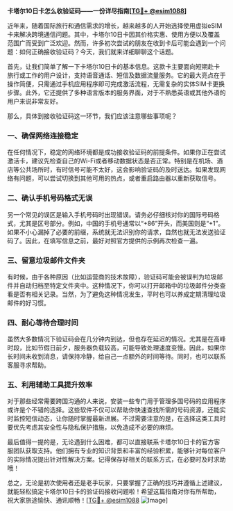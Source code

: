 **卡塔尔10日卡怎么收验证码——一份详尽指南[[TG💪+ @esim1088](https://t.me/s/esim1088)]**

近年来，随着国际旅行和通信需求的增长，越来越多的人开始选择使用虚拟eSIM卡来解决跨境通信问题。其中，卡塔尔10日卡因其价格实惠、使用方便以及覆盖范围广而受到广泛欢迎。然而，许多初次尝试的朋友在收到卡后可能会遇到一个问题：如何正确接收验证码？今天，我们就来详细聊聊这个话题。

首先，让我们简单了解一下卡塔尔10日卡的基本信息。这款卡主要面向短期赴卡旅行或工作的用户设计，支持语音通话、短信及数据流量服务。它的最大亮点在于操作简便，只需通过手机应用程序即可完成激活流程，无需复杂的实体SIM卡更换步骤。此外，它还提供了多种语言版本的服务界面，对于不熟悉英语或其他外语的用户来说非常友好。

那么，具体到接收验证码这一环节，我们应该注意哪些事项呢？

### 一、确保网络连接稳定

在任何情况下，稳定的网络环境都是成功接收验证码的前提条件。如果你正在尝试激活卡，建议先检查自己的Wi-Fi或者移动数据状态是否正常。特别是在机场、酒店等公共场所时，有时信号可能不太好，这会影响验证码的及时送达。如果发现网络有问题，可以尝试切换到其他可用的热点，或者重启路由器以重新获取信号。

### 二、确认手机号码格式无误

另一个常见的误区是输入手机号码时出现错误。请务必仔细核对你的国际号码格式，尤其是区号部分。例如，中国的手机号通常以“+86”开头，而美国则是“+1”。如果不小心漏掉了必要的前缀，系统就无法识别你的请求，自然也就无法发送验证码了。因此，在填写信息之前，最好对照官方提供的示例再次检查一遍。

### 三、留意垃圾邮件文件夹

有时候，由于各种原因（比如运营商的技术故障），验证码可能会被误判为垃圾邮件并自动归档至特定文件夹中。这种情况下，你可以打开邮箱中的垃圾邮件分类查看是否有相关记录。当然，为了避免这种情况发生，平时也可以养成定期清理垃圾邮件的好习惯。

### 四、耐心等待合理时间

虽然大多数情况下验证码会在几分钟内到达，但也存在延迟的情况。尤其是在高峰时段，比如节假日前夕，服务器负载较高，可能导致处理速度变慢。因此，如果你长时间未收到消息，请保持冷静，给自己一点额外的时间等待。同时，也可以联系客服寻求帮助。

### 五、利用辅助工具提升效率

对于那些经常需要跨国沟通的人来说，安装一些专门用于管理多国号码的应用程序或许是个不错的选择。这些软件不仅可以帮助你快速查找所需的号码资源，还能实时监控短信动态，让你随时掌握最新进展。不过需要注意的是，在选择这类工具时要优先考虑其安全性与隐私保护措施，以免造成不必要的麻烦。

最后值得一提的是，无论遇到什么困难，都可以直接联系卡塔尔10日卡的官方客服团队获取支持。他们拥有专业的知识背景和丰富的经验积累，能够针对每位客户的实际情况提出针对性解决方案。记得保存好相关的联系方式，在必要时及时求助哦！

总之，无论是初次使用者还是老手玩家，只要掌握了正确的技巧并遵循上述建议，就能轻松搞定卡塔尔10日卡的验证码接收问题啦！希望这篇指南对你有所帮助，祝大家旅途愉快、通讯顺畅！[[TG💪+ @esim1088](https://t.me/s/esim1088) ![Image](https://i.postimg.cc/4NQfJmqS/Snipaste-2025-05-13-00-14-12.png)]
